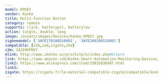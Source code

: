 ```yaml
---
model: KPKEY
vendor: Konke
title: Multi-function Button
category: remote
supports: click, batterypct, batterylow
action: single, double, long 
image: /assets/images/devices/Konke_KPKEY.jpg
zigbeemodel: ['3AFE170100510001', '3AFE280100510001']
compatible: [z2m,iob,zigate,zha]
z2m: 2AJZ4KPKEY
mlink: http://www.ikonke.us/pro/kitpro/index.php#kitpro
link: https://www.amazon.com/Konke-Smart-Automation-Monitoring-Devices/dp/B07QSDK31S
link2: https://www.aliexpress.com/item/33015636907.html
link3: 
zigate: https://zigate.fr/le-materiel-compatible-zigate/compatible/konkepushswitch
---
```

